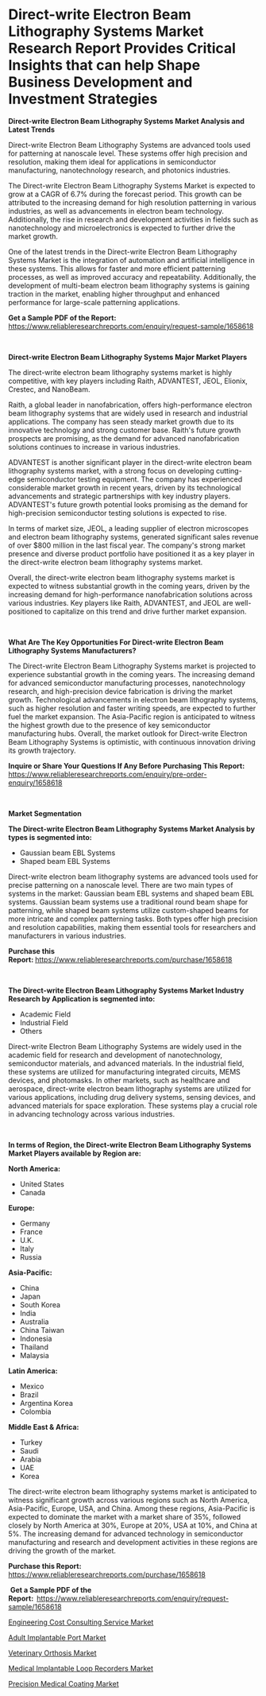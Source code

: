 <p><h1>Direct-write Electron Beam Lithography Systems Market Research Report Provides Critical Insights that can help Shape Business Development and Investment Strategies</h1></p><p><strong>Direct-write Electron Beam Lithography Systems Market Analysis and Latest Trends</strong></p>
<p><p>Direct-write Electron Beam Lithography Systems are advanced tools used for patterning at nanoscale level. These systems offer high precision and resolution, making them ideal for applications in semiconductor manufacturing, nanotechnology research, and photonics industries.</p><p>The Direct-write Electron Beam Lithography Systems Market is expected to grow at a CAGR of 6.7% during the forecast period. This growth can be attributed to the increasing demand for high resolution patterning in various industries, as well as advancements in electron beam technology. Additionally, the rise in research and development activities in fields such as nanotechnology and microelectronics is expected to further drive the market growth.</p><p>One of the latest trends in the Direct-write Electron Beam Lithography Systems Market is the integration of automation and artificial intelligence in these systems. This allows for faster and more efficient patterning processes, as well as improved accuracy and repeatability. Additionally, the development of multi-beam electron beam lithography systems is gaining traction in the market, enabling higher throughput and enhanced performance for large-scale patterning applications.</p></p>
<p><strong>Get a Sample PDF of the Report:&nbsp;</strong> <a href="https://www.reliableresearchreports.com/enquiry/request-sample/1658618">https://www.reliableresearchreports.com/enquiry/request-sample/1658618</a></p>
<p>&nbsp;</p>
<p><strong>Direct-write Electron Beam Lithography Systems Major Market Players</strong></p>
<p><p>The direct-write electron beam lithography systems market is highly competitive, with key players including Raith, ADVANTEST, JEOL, Elionix, Crestec, and NanoBeam. </p><p>Raith, a global leader in nanofabrication, offers high-performance electron beam lithography systems that are widely used in research and industrial applications. The company has seen steady market growth due to its innovative technology and strong customer base. Raith's future growth prospects are promising, as the demand for advanced nanofabrication solutions continues to increase in various industries.</p><p>ADVANTEST is another significant player in the direct-write electron beam lithography systems market, with a strong focus on developing cutting-edge semiconductor testing equipment. The company has experienced considerable market growth in recent years, driven by its technological advancements and strategic partnerships with key industry players. ADVANTEST's future growth potential looks promising as the demand for high-precision semiconductor testing solutions is expected to rise.</p><p>In terms of market size, JEOL, a leading supplier of electron microscopes and electron beam lithography systems, generated significant sales revenue of over $800 million in the last fiscal year. The company's strong market presence and diverse product portfolio have positioned it as a key player in the direct-write electron beam lithography systems market.</p><p>Overall, the direct-write electron beam lithography systems market is expected to witness substantial growth in the coming years, driven by the increasing demand for high-performance nanofabrication solutions across various industries. Key players like Raith, ADVANTEST, and JEOL are well-positioned to capitalize on this trend and drive further market expansion.</p></p>
<p>&nbsp;</p>
<p><strong>What Are The Key Opportunities For Direct-write Electron Beam Lithography Systems Manufacturers?</strong></p>
<p><p>The Direct-write Electron Beam Lithography Systems market is projected to experience substantial growth in the coming years. The increasing demand for advanced semiconductor manufacturing processes, nanotechnology research, and high-precision device fabrication is driving the market growth. Technological advancements in electron beam lithography systems, such as higher resolution and faster writing speeds, are expected to further fuel the market expansion. The Asia-Pacific region is anticipated to witness the highest growth due to the presence of key semiconductor manufacturing hubs. Overall, the market outlook for Direct-write Electron Beam Lithography Systems is optimistic, with continuous innovation driving its growth trajectory.</p></p>
<p><strong>Inquire or Share Your Questions If Any Before Purchasing This Report:</strong> <a href="https://www.reliableresearchreports.com/enquiry/pre-order-enquiry/1658618">https://www.reliableresearchreports.com/enquiry/pre-order-enquiry/1658618</a></p>
<p>&nbsp;</p>
<p><strong>Market Segmentation</strong></p>
<p><strong>The Direct-write Electron Beam Lithography Systems Market Analysis by types is segmented into:</strong></p>
<p><ul><li>Gaussian beam EBL Systems</li><li>Shaped beam EBL Systems</li></ul></p>
<p><p>Direct-write electron beam lithography systems are advanced tools used for precise patterning on a nanoscale level. There are two main types of systems in the market: Gaussian beam EBL systems and shaped beam EBL systems. Gaussian beam systems use a traditional round beam shape for patterning, while shaped beam systems utilize custom-shaped beams for more intricate and complex patterning tasks. Both types offer high precision and resolution capabilities, making them essential tools for researchers and manufacturers in various industries.</p></p>
<p><strong>Purchase this Report:&nbsp;</strong><a href="https://www.reliableresearchreports.com/purchase/1658618">https://www.reliableresearchreports.com/purchase/1658618</a></p>
<p>&nbsp;</p>
<p><strong>The Direct-write Electron Beam Lithography Systems Market Industry Research by Application is segmented into:</strong></p>
<p><ul><li>Academic Field</li><li>Industrial Field</li><li>Others</li></ul></p>
<p><p>Direct-write Electron Beam Lithography Systems are widely used in the academic field for research and development of nanotechnology, semiconductor materials, and advanced materials. In the industrial field, these systems are utilized for manufacturing integrated circuits, MEMS devices, and photomasks. In other markets, such as healthcare and aerospace, direct-write electron beam lithography systems are utilized for various applications, including drug delivery systems, sensing devices, and advanced materials for space exploration. These systems play a crucial role in advancing technology across various industries.</p></p>
<p>&nbsp;</p>
<p><strong>In terms of Region, the Direct-write Electron Beam Lithography Systems Market Players available by Region are:</strong></p>
<p>
    <p> <strong> North America: </strong>
        <ul>
            <li>United States</li>
            <li>Canada</li>
        </ul>
        </p> 
    <p> <strong> Europe: </strong>
        <ul>
            <li>Germany</li>
            <li>France</li>
            <li>U.K.</li>
            <li>Italy</li>
            <li>Russia</li>
        </ul>
        </p> 
    <p> <strong> Asia-Pacific: </strong>
        <ul>
            <li>China</li>
            <li>Japan</li>
            <li>South Korea</li>
            <li>India</li>
            <li>Australia</li>
            <li>China Taiwan</li>
            <li>Indonesia</li>
            <li>Thailand</li>
            <li>Malaysia</li>
        </ul>
        </p> 
    <p> <strong> Latin America: </strong>
        <ul>
            <li>Mexico</li>
            <li>Brazil</li>
            <li>Argentina Korea</li>
            <li>Colombia</li>
        </ul>
        </p> 
    <p> <strong> Middle East & Africa: </strong>
        <ul>
            <li>Turkey</li>
            <li>Saudi</li>
            <li>Arabia</li>
            <li>UAE</li>
            <li>Korea</li>
        </ul>
    </p>
    </p>
<p><p>The direct-write electron beam lithography systems market is anticipated to witness significant growth across various regions such as North America, Asia-Pacific, Europe, USA, and China. Among these regions, Asia-Pacific is expected to dominate the market with a market share of 35%, followed closely by North America at 30%, Europe at 20%, USA at 10%, and China at 5%. The increasing demand for advanced technology in semiconductor manufacturing and research and development activities in these regions are driving the growth of the market.</p></p>
<p><strong>Purchase this Report: </strong><a href="https://www.reliableresearchreports.com/purchase/1658618">https://www.reliableresearchreports.com/purchase/1658618</a></p>
<p>&nbsp;<strong>Get a Sample PDF of the Report:&nbsp;&nbsp;</strong><a href="https://www.reliableresearchreports.com/enquiry/request-sample/1658618">https://www.reliableresearchreports.com/enquiry/request-sample/1658618</a></p>
<p><strong></strong></p>
<p><p><a href="https://github.com/bmorecock/Market-Research-Report-List-1/blob/main/engineering-cost-consulting-service-market.md">Engineering Cost Consulting Service Market</a></p><p><a href="https://medium.com/@piperhickle/adult-implantable-port-market-report-reveals-the-latest-trends-and-growth-opportunities-of-this-ad2065df916e">Adult Implantable Port Market</a></p><p><a href="https://medium.com/@benjaminchavez7555/veterinary-orthosis-market-comprehensive-assessment-by-type-application-and-geography-296bf0b73741">Veterinary Orthosis Market</a></p><p><a href="https://medium.com/@benjaminchavez7555/medical-implantable-loop-recorders-market-size-and-market-trends-complete-industry-overview-2024-9173a504003e">Medical Implantable Loop Recorders Market</a></p><p><a href="https://medium.com/@benjaminchavez7555/precision-medical-coating-market-analysis-its-cagr-market-segmentation-and-global-industry-328c7c0b203e">Precision Medical Coating Market</a></p></p>